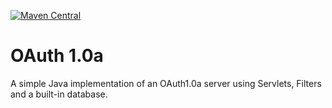 [![Maven Central](https://img.shields.io/maven-central/v/org.pageseeder.oauth/pso-oauth.svg?label=Maven%20Central)](https://search.maven.org/search?q=g:%22org.pageseeder.oauth%22%20AND%20a:%22pso-oauth%22)

# OAuth 1.0a

A simple Java implementation of an OAuth1.0a server using Servlets, Filters and a built-in database.
